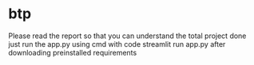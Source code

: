 # btp
Please read the report so that you can understand the total project done
just run the app.py 
using cmd
with code 
streamlit run app.py
after downloading preinstalled requirements
